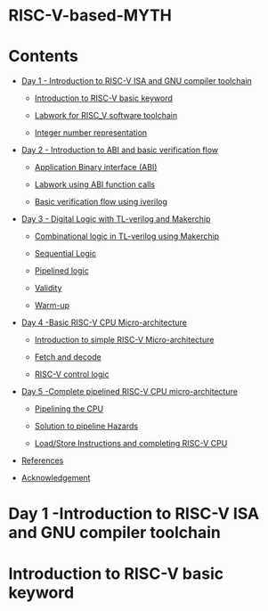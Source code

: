 # **RISC-V-based-MYTH**
# Contents 
 <div class="toc">
  <ul>
    <li><a href="#header-1">Day 1 - Introduction to RISC-V ISA and GNU compiler toolchain </a></li>
	<ul>
        <li><a href="#header-1_1">Introduction to RISC-V basic keyword</a></li>
      </ul>
      <ul>
        <li><a href="#header-1_2">Labwork for RISC_V software toolchain</a></li>
      </ul>
	<ul>
        <li><a href="#header-1_3">Integer number representation</a></li>
      </ul>
   </div>
     
<div class="toc">
  <ul>
    <li><a href="#header-2">Day 2 - Introduction to ABI and basic verification flow</a></li>
	<ul>
        <li><a href="#header-2_1">Application Binary interface (ABI)</a></li>
      </ul>
      <ul>
        <li><a href="#header-2_2">Labwork using ABI function calls</a></li>
      </ul>
	<ul>
        <li><a href="#header-2_3">Basic verification flow using iverilog</a></li>
      </ul>
</div>
  
  <div class="toc">
  <ul>
    <li><a href="#header-3">Day 3 - Digital Logic with TL-verilog and Makerchip</a></li>
	<ul>
        <li><a href="#header-3_1">Combinational logic in TL-verilog using Makerchip</a></li>
      </ul>
      <ul>
        <li><a href="#header-3_2">Sequential Logic</a></li>
      </ul>
	<ul>
        <li><a href="#header-3_3">Pipelined logic</a></li>
           </ul>
	<ul>
	<li><a href="#header-3_4">Validity</a></li>
	</ul>
	  <ul>
		  <li><a href="#header-3_5">Warm-up</a></li>
	  </ul>
   </div>
	  
<div class="toc">
  <ul>
    <li><a href="#header-4">Day 4 -Basic RISC-V CPU Micro-architecture</a></li>
	<ul>
        <li><a href="#header-4_1">Introduction to simple RISC-V Micro-architecture</a></li>
      </ul>
      <ul>
        <li><a href="#header-4_2">Fetch and decode</a></li>
      </ul>
	<ul>
        <li><a href="#header-4_3">RISC-V control logic</a></li>
      </ul>
</div>
	
<div class="toc">
  <ul>
    <li><a href="#header-5">Day 5 -Complete pipelined RISC-V CPU micro-architecture</a></li>
	<ul>
        <li><a href="#header-5_1">Pipelining the CPU</a></li>
      </ul>
      <ul>
        <li><a href="#header-5_2">Solution to pipeline Hazards</a></li>
      </ul>
	<ul>
        <li><a href="#header-5_3">Load/Store Instructions and completing RISC-V CPU</a></li>
        </ul>
</div>
	
<div class="toc">
  <ul>
    <li><a href="#header-6">References</a></li>
  </ul>
</div>

<div class="toc">
  <ul>
    <li><a href="#header-7">Acknowledgement</a></li>
  </ul>
</div>

# <h1 id="header-1">Day 1 -Introduction to RISC-V ISA and GNU compiler toolchain</h1>	 
## <h1 id="header-1_1">Introduction to RISC-V basic keyword</h1>
  
